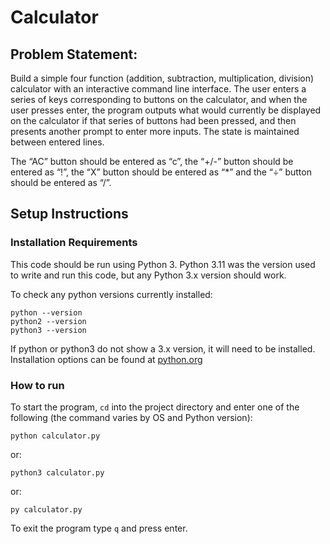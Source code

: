 # Calculator

## Problem Statement:
Build a simple four function (addition, subtraction, multiplication, division) 
calculator with an interactive command line interface. The user enters a 
series of keys corresponding to buttons on the calculator, and when the user 
presses enter, the program outputs what would currently be displayed on the 
calculator if that series of buttons had been pressed, and then presents 
another prompt to enter more inputs. The state is maintained between entered 
lines.

The “AC” button should be entered as “c”, the “+/-” button should be entered 
as “!”, the “X” button should be entered as “*” and the “÷” button should be 
entered as “/”. 

## Setup Instructions
### Installation Requirements
This code should be run using Python 3. Python 3.11 was the version used to 
write and run this code, but any Python 3.x version should work.

To check any python versions currently installed:
```shell
python --version
python2 --version
python3 --version
```

If python or python3 do not show a 3.x version, it will need to be installed. 
Installation options can be found at [python.org](https://www.python.org/downloads/)

### How to run

To start the program, `cd` into the project directory and enter one of the 
following (the command varies by OS and Python version):

```shell
python calculator.py
```

or:
```shell
python3 calculator.py
```

or:
```shell
py calculator.py
```

To exit the program type `q` and press enter.
